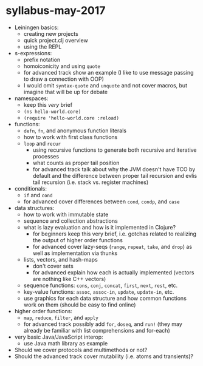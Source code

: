 # syllabus-may-2017

+ Leiningen basics:
  + creating new projects
  + quick project.clj overview
  + using the REPL
+ s-expressions:
  + prefix notation
  + homoiconicity and using `quote`
  + for advanced track show an example (I like to use message passing to draw a connection with OOP)
  + I would omit `syntax-quote` and `unquote` and not cover macros, but imagine that will be up for debate
+ namespaces:
  + keep this *very* brief
  + `(ns hello-world.core)`
  + `(require 'hello-world.core :reload)`
+ functions:
  + `defn`, `fn`, and anonymous function literals
  + how to work with first class functions
  + `loop` and `recur`
    + using recursive functions to generate both recursive and iterative processes
    + what counts as proper tail position
    + for advanced track talk about why the JVM doesn't have TCO by default and the difference between proper tail recursion and evlis tail recursion (i.e. stack vs. register machines)
+ conditionals:
  + `if` and `cond`
  + for advanced cover differences between `cond`, `condp`, and `case`
+ data structures:
  + how to work with immutable state
  + sequence and collection abstractions
  + what is lazy evaluation and how is it implemented in Clojure?
    + for beginners keep this very brief, i.e. gotchas related to realizing the output of higher order functions
    + for advanced cover lazy-seqs (`range`, `repeat`, `take`, and `drop`) as well as implementation via thunks
  + lists, vectors, and hash-maps
    + don't cover sets
    + for advanced explain how each is actually implemented (vectors are nothing like C++ vectors)
  + sequence functions: `cons`, `conj`, `concat`, `first`, `next`, `rest`, etc.
  + key-value functions: `assoc`, `assoc-in`, `update`, `update-in`, etc.
  + use graphics for each data structure and how common functions work on them (should be easy to find online)
+ higher order functions:
  + `map`, `reduce`, `filter`, and `apply`
  + for advanced track possibly add `for`, `doseq`, and `run!` (they may already be familiar with list comprehensions and for-each)
+ very basic Java/JavaScript interop:
  + use Java math library as example
+ Should we cover protocols and multimethods or not?
+ Should the advanced track cover mutability (i.e. atoms and transients)?
